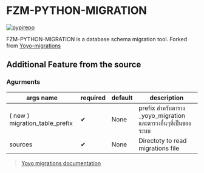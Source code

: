 # FZM-PYTHON-MIGRATION
[![pypirepo](https://img.shields.io/badge/pypi-blue.svg)](https://pypi.org/project/fzm-python-migrations/)

FZM-PYTHON-MIGRATION is a database schema migration tool.
Forked from [Yoyo-migrations](https://pypi.org/project/yoyo-migrations/#history)


## Additional Feature from the source

### Agurments
| args name | required | default | description |
| ----- | ---- | ---- | ---- |
| ( new ) migration_table_prefix | ✔ | None | prefix สำหรับตาราง _yoyo_migration และตารางอื่นๆที่เป็นของระบบ |
| sources | ✔ | None | Directoty to read migrations file |


> [Yoyo migrations documentation](https://ollycope.com/software/yoyo)
